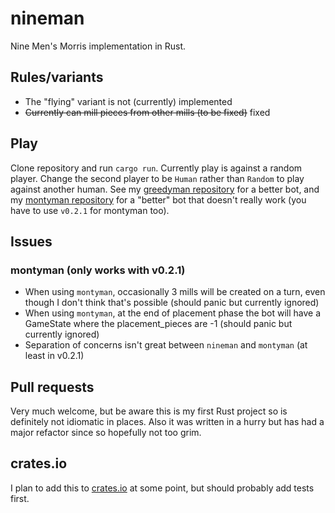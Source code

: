 # nineman
Nine Men's Morris implementation in Rust.

## Rules/variants
* The "flying" variant is not (currently) implemented
* ~~Currently can mill pieces from other mills (to be fixed)~~ fixed

## Play
Clone repository and run `cargo run`. Currently play is against a random player.
Change the second player to be `Human` rather than `Random` to play against another human.
See my [greedyman repository](https://github.com/UsAndRufus/greedyman) for a better bot, and my [montyman repository](https://github.com/UsAndRufus/montyman) for a "better" bot that doesn't really work (you have to use `v0.2.1` for montyman too).

## Issues

### montyman (only works with v0.2.1)
* When using `montyman`, occasionally 3 mills will be created on a turn, even though I don't think that's possible (should panic but currently ignored)
* When using `montyman`, at the end of placement phase the bot will have a GameState where the placement_pieces are -1 (should panic but currently ignored)
* Separation of concerns isn't great between `nineman` and `montyman` (at least in v0.2.1)


## Pull requests
Very much welcome, but be aware this is my first Rust project so is definitely not idiomatic in places.
Also it was written in a hurry but has had a major refactor since so hopefully not too grim.

## crates.io
I plan to add this to [crates.io](https://crates.io/) at some point, but should probably add tests first.
